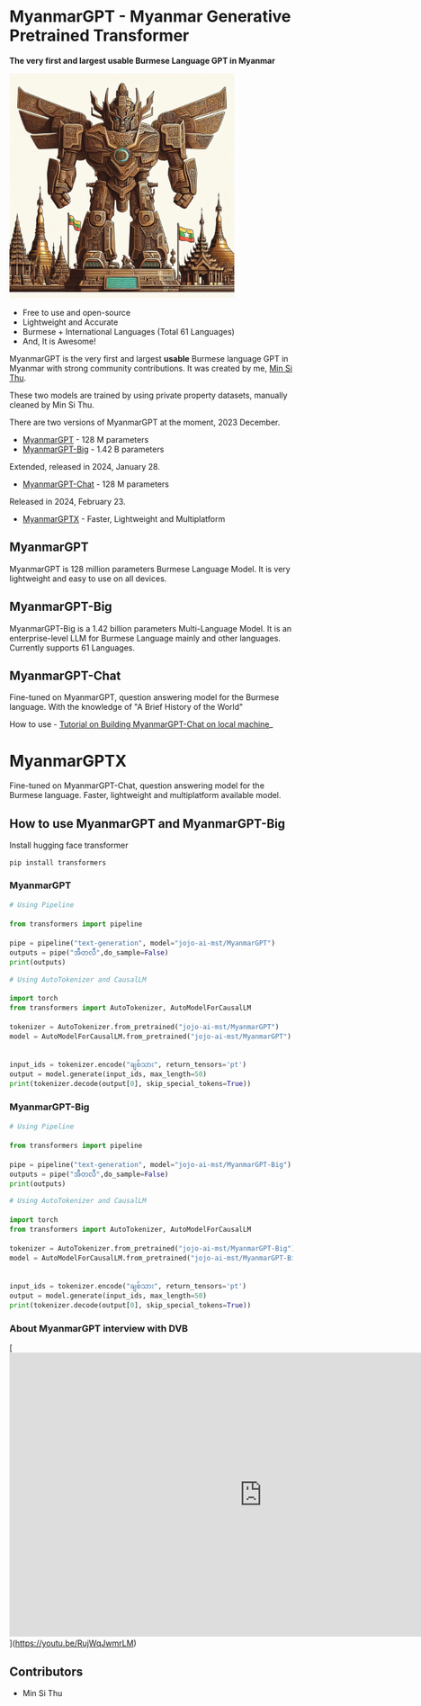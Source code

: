 # MyanmarGPT - Myanmar Generative Pretrained Transformer
 **The very first and largest usable Burmese Language GPT in Myanmar**

<img src="./assets/MyanmarGPT Big.jpeg" width=400 height=400>

- Free to use and open-source
- Lightweight and Accurate
- Burmese + International Languages (Total 61 Languages)
- And, It is Awesome!

MyanmarGPT is the very first and largest **usable** Burmese language GPT in Myanmar with strong community contributions. It was created by me, [Min Si Thu](https://www.linkedin.com/in/min-si-thu/).

These two models are trained by using private property datasets, manually cleaned by Min Si Thu.

There are two versions of MyanmarGPT at the moment, 2023 December.
- [MyanmarGPT](https://huggingface.co/jojo-ai-mst/MyanmarGPT) - 128 M parameters
- [MyanmarGPT-Big](https://huggingface.co/jojo-ai-mst/MyanmarGPT-Big) - 1.42 B parameters

Extended, released in 2024, January 28.
- [MyanmarGPT-Chat](https://huggingface.co/jojo-ai-mst/MyanmarGPT-Chat) - 128 M parameters

Released in 2024, February 23.
- [MyanmarGPTX](https://huggingface.co/jojo-ai-mst/MyanmarGPTX) - Faster, Lightweight and Multiplatform

## MyanmarGPT

MyanmarGPT is 128 million parameters Burmese Language Model.
It is very lightweight and easy to use on all devices. 

## MyanmarGPT-Big

MyanmarGPT-Big is a 1.42 billion parameters Multi-Language Model.
It is an enterprise-level LLM for Burmese Language mainly and other languages.
Currently supports 61 Languages.

## MyanmarGPT-Chat

Fine-tuned on MyanmarGPT, question answering model for the Burmese language. 
With the knowledge of "A Brief History of the World"

How to use - [Tutorial on Building MyanmarGPT-Chat on local machine](https://www.kaggle.com/code/minsithu/running-myanmargpt-chat-with-burmese-language/notebook)_

# MyanmarGPTX

Fine-tuned on MyanmarGPT-Chat, question answering model for the Burmese language.
Faster, lightweight and multiplatform available model.


## How to use MyanmarGPT and MyanmarGPT-Big

Install hugging face transformer
```shell
pip install transformers
```

### MyanmarGPT

```python
# Using Pipeline

from transformers import pipeline

pipe = pipeline("text-generation", model="jojo-ai-mst/MyanmarGPT")
outputs = pipe("အီတလီ",do_sample=False)
print(outputs)

```

```python
# Using AutoTokenizer and CausalLM

import torch
from transformers import AutoTokenizer, AutoModelForCausalLM

tokenizer = AutoTokenizer.from_pretrained("jojo-ai-mst/MyanmarGPT")
model = AutoModelForCausalLM.from_pretrained("jojo-ai-mst/MyanmarGPT")


input_ids = tokenizer.encode("ချစ်သား", return_tensors='pt')
output = model.generate(input_ids, max_length=50)
print(tokenizer.decode(output[0], skip_special_tokens=True))
```


### MyanmarGPT-Big

```python
# Using Pipeline

from transformers import pipeline

pipe = pipeline("text-generation", model="jojo-ai-mst/MyanmarGPT-Big")
outputs = pipe("အီတလီ",do_sample=False)
print(outputs)

```

```python
# Using AutoTokenizer and CausalLM

import torch
from transformers import AutoTokenizer, AutoModelForCausalLM

tokenizer = AutoTokenizer.from_pretrained("jojo-ai-mst/MyanmarGPT-Big")
model = AutoModelForCausalLM.from_pretrained("jojo-ai-mst/MyanmarGPT-Big")


input_ids = tokenizer.encode("ချစ်သား", return_tensors='pt')
output = model.generate(input_ids, max_length=50)
print(tokenizer.decode(output[0], skip_special_tokens=True))
```

### About MyanmarGPT interview with DVB

[[<iframe width="898" height="505" src="https://www.youtube.com/embed/RujWqJwmrLM" title="Chat GPT (AI) ကို မြန်မာလို သုံးစွဲနိုင်တော့မလား - DVB Youth Voice" frameborder="0" allow="accelerometer; autoplay; clipboard-write; encrypted-media; gyroscope; picture-in-picture; web-share" allowfullscreen></iframe>](https://youtu.be/RujWqJwmrLM)](https://youtu.be/RujWqJwmrLM)

## Contributors

- Min Si Thu
